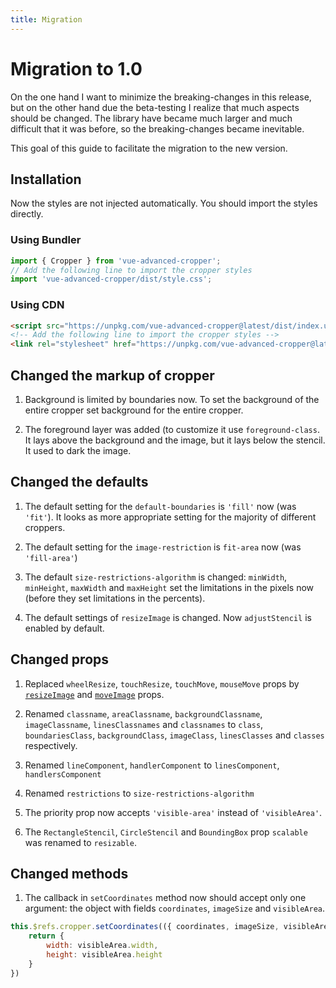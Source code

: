 ```yaml
---
title: Migration
---
```


# Migration to 1.0

On the one hand I want to minimize the breaking-changes in this release, but on the other hand
due the beta-testing I realize that much aspects should be changed. The library have became
much larger and much difficult that it was before, so the breaking-changes became inevitable.

This goal of this guide to facilitate the migration to the new version.

## Installation

Now the styles are not injected automatically. You should import the styles directly.

### Using Bundler

```js
import { Cropper } from 'vue-advanced-cropper';
// Add the following line to import the cropper styles
import 'vue-advanced-cropper/dist/style.css';
```

### Using CDN

```html
<script src="https://unpkg.com/vue-advanced-cropper@latest/dist/index.umd.js" />
<!-- Add the following line to import the cropper styles -->
<link rel="stylesheet" href="https://unpkg.com/vue-advanced-cropper@latest/dist/style.css" />
```

## Changed the markup of cropper

1. Background is limited by boundaries now. To set the background of the entire cropper set background for the entire cropper.

2. The foreground layer was added (to customize it use `foreground-class`. It lays above the background and the image, but it lays below the stencil. 
It used to dark the image.

## Changed the defaults

1. The default setting for the `default-boundaries` is `'fill'` now (was `'fit'`). It looks as more appropriate setting for the
majority of different croppers.

2. The default setting for the `image-restriction` is `fit-area` now (was `'fill-area'`)

3. The default `size-restrictions-algorithm` is changed: `minWidth`, `minHeight`, `maxWidth` and `maxHeight` set
the limitations in the pixels now (before they set limitations in the percents).

4. The default settings of `resizeImage` is changed. Now `adjustStencil` is enabled by default.

## Changed props

1. Replaced `wheelResize`, `touchResize`, `touchMove`, `mouseMove` props by [`resizeImage`](/components/cropper.html#resizeimage) and [`moveImage`](/components/cropper.html#moveImage) props.

2. Renamed `classname`, `areaClassname`, `backgroundClassname`, `imageClassname`, `linesClassnames` and `classnames` to `class`, `boundariesClass`, `backgroundClass`, `imageClass`, `linesClasses` and `classes` respectively.

3. Renamed `lineComponent`, `handlerComponent` to `linesComponent`, `handlersComponent`

4. Renamed `restrictions` to `size-restrictions-algorithm`

5. The priority prop now accepts `'visible-area'` instead of `'visibleArea'`.

6. The `RectangleStencil`, `CircleStencil` and `BoundingBox` prop `scalable` was renamed to `resizable`. 

## Changed methods

1. The callback in `setCoordinates` method now should accept only one argument: the object with fields `coordinates`, `imageSize` and `visibleArea`. 
```js
this.$refs.cropper.setCoordinates(({ coordinates, imageSize, visibleArea}) => {
	return {
		width: visibleArea.width,
		height: visibleArea.height
	}
})
```
